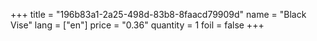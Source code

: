 +++
title = "196b83a1-2a25-498d-83b8-8faacd79909d"
name = "Black Vise"
lang = ["en"]
price = "0.36"
quantity = 1
foil = false
+++
